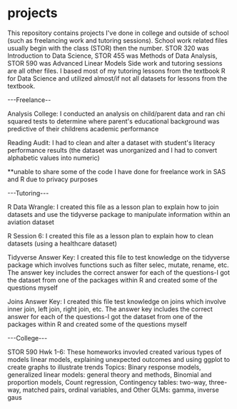 # projects
This repository contains projects I've done in college and outside of school (such as freelancing work and tutoring sessions). 
School work related files usually begin with the class (STOR) then the number. 
STOR 320 was Introduction to Data Science, STOR 455 was Methods of Data Analysis, STOR 590 was Advanced Linear Models
Side work and tutoring sessions are all other files. I based most of my tutoring lessons from the textbook R for Data Science and utilized almost/if not all datasets for lessons from the textbook.

---Freelance--

Analysis College:
I conducted an analysis on child/parent data and ran chi squared tests to determine where parent's educational background was predictive of their childrens academic performance

Reading Audit:
I had to clean and alter a dataset with student's literacy performance results (the dataset was unorganized and I had to convert alphabetic values into numeric) 

**unable to share some of the code I have done for freelance work in SAS and R due to privacy purposes

---Tutoring---

R Data Wrangle: 
I created this file as a lesson plan to explain how to join datasets and use the tidyverse package to manipulate information within an aviation dataset

R Session 6:
I created this file as a lesson plan to explain how to clean datasets (using a healthcare dataset)

Tidyverse Answer Key:
I created this file to test knowledge on the tidyverse package which involves functions such as filter selec, mutate, rename, etc. 
The answer key includes the correct answer for each of the questions-I got the dataset from one of the packages within R and created some of the questions myself

Joins Answer Key:
I created this file test knowledge on joins which involve inner join, left join, right join, etc. 
The answer key includes the correct answer for each of the questions-I got the dataset from one of the packages within R and created some of the questions myself

---College---

STOR 590
Hwk 1-6:
These homeworks invovled created various types of models linear models, explaining unexpected outcomes and using ggplot to create graphs to illustrate trends
Topics: Binary response models, generalized linear models: general theory and methods, Binomial and proportion models, Count regression, Contingency tables: two-way, three-way, matched pairs, ordinal variables, and Other GLMs: gamma, inverse gaus
